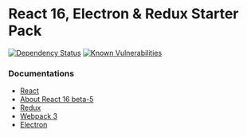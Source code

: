 # React 16, Electron & Redux Starter Pack 

[![Dependency Status](https://gemnasium.com/badges/github.com/themgoncalves/react-electron-starter.svg)](https://gemnasium.com/github.com/themgoncalves/react-electron-starter)
[![Known Vulnerabilities](https://snyk.io/test/github/themgoncalves/react-electron-starter/badge.svg)](https://snyk.io/test/github/themgoncalves/react-electron-starter)


### Documentations

* [React](https://facebook.github.io/react/)
* [About React 16 beta-5](https://facebook.github.io/react/blog/)
* [Redux](http://redux.js.org/)
* [Webpack 3](https://webpack.js.org/)
* [Electron](https://electron.atom.io/)